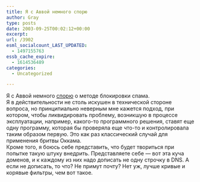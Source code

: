 ```yaml
---
title: Я с Аввой немного спорю
author: Gray
type: posts
date: 2003-09-25T00:02:12+00:00
excerpt:
url: /3902
esml_socialcount_LAST_UPDATED:
  - 1497155763
essb_cache_expire:
  - 1614536489
categories:
  - Uncategorized

---
```








Я с Аввой немного <a href="http://www.livejournal.com/users/avva/949581.html" target="_blank">спорю</a> о методе блокировки спама.  
Я в действительности не столь искушен в технической стороне вопроса, но принципиально неверным мне кажется подход, при котором, чтобы ликвидировать проблему, возникшую в процессе эксплуатации, например, какого-то программного решения, ставят еще одну программу, которая бы проверяла еще что-то и контролировала таким образом первую. Это как раз классический случай для применения бритвы Оккама.  
Кроме того, я боюсь себе представить, что будет твориться при попытке такую штуку внедрить. Представляете себе &#8212; вот эта куча доменов, и к каждому из них надо дописать не одну строчку в DNS. А если не дописать, то что? Не примут почту? Нет уж, лучше кривые и корявые фильтры, чем вот такое.